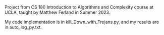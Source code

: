 Project from CS 180 Introduction to Algorithms and Complexity course at UCLA, taught by Matthew Ferland in Summer 2023. 

My code implementation is in kill_Down_with_Trojans.py, and my results are in auto_log_py.txt.
